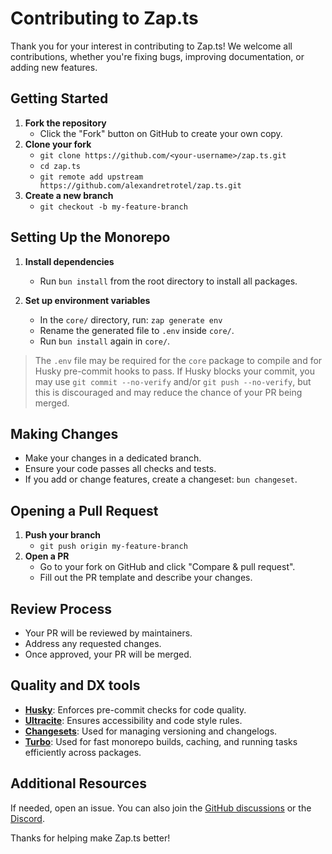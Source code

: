 # Contributing to Zap.ts

Thank you for your interest in contributing to Zap.ts! We welcome all contributions, whether you're fixing bugs, improving documentation, or adding new features.

## Getting Started

1. **Fork the repository**
   - Click the "Fork" button on GitHub to create your own copy.
2. **Clone your fork**
   - `git clone https://github.com/<your-username>/zap.ts.git`
   - `cd zap.ts`
   - `git remote add upstream https://github.com/alexandretrotel/zap.ts.git`
3. **Create a new branch**
   - `git checkout -b my-feature-branch`

## Setting Up the Monorepo

1. **Install dependencies**
   - Run `bun install` from the root directory to install all packages.

2. **Set up environment variables**
   - In the `core/` directory, run: `zap generate env`
   - Rename the generated file to `.env` inside `core/`.
   - Run `bun install` again in `core/`.

> The `.env` file may be required for the `core` package to compile and for Husky pre-commit hooks to pass. If Husky blocks your commit, you may use `git commit --no-verify` and/or `git push --no-verify`, but this is discouraged and may reduce the chance of your PR being merged.

## Making Changes

- Make your changes in a dedicated branch.
- Ensure your code passes all checks and tests.
- If you add or change features, create a changeset: `bun changeset`.

## Opening a Pull Request

1. **Push your branch**
   - `git push origin my-feature-branch`
2. **Open a PR**
   - Go to your fork on GitHub and click "Compare & pull request".
   - Fill out the PR template and describe your changes.

## Review Process

- Your PR will be reviewed by maintainers.
- Address any requested changes.
- Once approved, your PR will be merged.

## Quality and DX tools

- **[Husky](https://typicode.github.io/husky/#/)**: Enforces pre-commit checks for code quality.
- **[Ultracite](https://www.ultracite.ai)**: Ensures accessibility and code style rules.
- **[Changesets](https://github.com/changesets/changesets)**: Used for managing versioning and changelogs.
- **[Turbo](https://turbo.build/)**: Used for fast monorepo builds, caching, and running tasks efficiently across packages.

## Additional Resources

If needed, open an issue. You can also join the [GitHub discussions](https://github.com/alexandretrotel/zap.ts/discussions) or the [Discord](https://discord.gg/24hXMC3eAa).

Thanks for helping make Zap.ts better!
